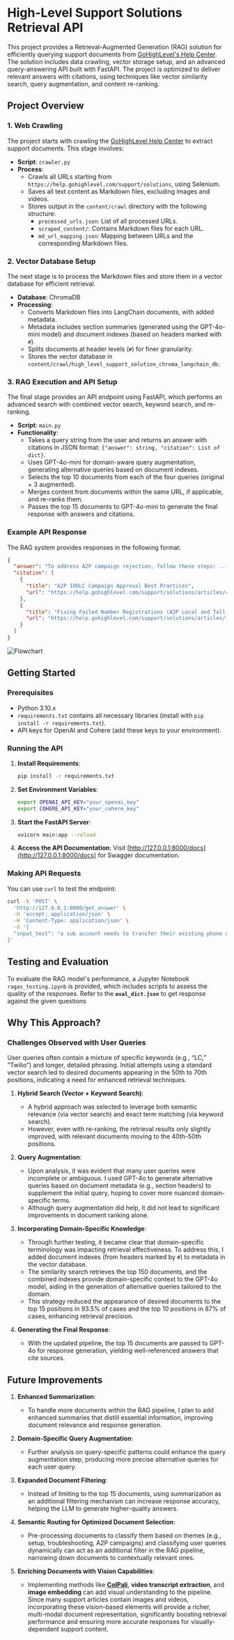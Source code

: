 # High-Level Support Solutions Retrieval API

This project provides a Retrieval-Augmented Generation (RAG) solution for efficiently querying support documents from [GoHighLevel's Help Center](https://help.gohighlevel.com/support/solutions). The solution includes data crawling, vector storage setup, and an advanced query-answering API built with FastAPI. The project is optimized to deliver relevant answers with citations, using techniques like vector similarity search, query augmentation, and content re-ranking.

## Project Overview

### 1. Web Crawling
The project starts with crawling the [GoHighLevel Help Center](https://help.gohighlevel.com/support/solutions) to extract support documents. This stage involves:

- **Script**: `crawler.py`
- **Process**:
  - Crawls all URLs starting from `https://help.gohighlevel.com/support/solutions`, using Selenium.
  - Saves all text content as Markdown files, excluding images and videos.
  - Stores output in the `content/crawl` directory with the following structure:
    - `processed_urls.json`: List of all processed URLs.
    - `scraped_content/`: Contains Markdown files for each URL.
    - `md_url_mapping.json`: Mapping between URLs and the corresponding Markdown files.

### 2. Vector Database Setup
The next stage is to process the Markdown files and store them in a vector database for efficient retrieval.

- **Database**: ChromaDB
- **Processing**:
  - Converts Markdown files into LangChain documents, with added metadata.
  - Metadata includes section summaries (generated using the GPT-4o-mini model) and document indexes (based on headers marked with `#`).
  - Splits documents at header levels (`#`) for finer granularity.
  - Stores the vector database in `content/crawl/high_level_support_solution_chroma_langchain_db`.

### 3. RAG Execution and API Setup
The final stage provides an API endpoint using FastAPI, which performs an advanced search with combined vector search, keyword search, and re-ranking.

- **Script**: `main.py`
- **Functionality**:
  - Takes a query string from the user and returns an answer with citations in JSON format: `{"answer": string, "citation": List of dict}`.
  - Uses GPT-4o-mini for domain-aware query augmentation, generating alternative queries based on document indexes.
  - Selects the top 10 documents from each of the four queries (original + 3 augmented).
  - Merges content from documents within the same URL, if applicable, and re-ranks them.
  - Passes the top 15 documents to GPT-4o-mini to generate the final response with answers and citations.

### Example API Response
The RAG system provides responses in the following format:

```json
{
  "answer": "To address A2P campaign rejection, follow these steps: ...",
  "citation": [
    {
      "title": "A2P 10DLC Campaign Approval Best Practices",
      "url": "https://help.gohighlevel.com/support/solutions/articles/48001229784"
    },
    {
      "title": "Fixing Failed Number Registrations (A2P Local and Toll-Free)",
      "url": "https://help.gohighlevel.com/support/solutions/articles/155000001454"
    }
  ]
}
```

![Flowchart](flowchart.svg)

## Getting Started

### Prerequisites
- Python 3.10.x
- `requirements.txt` contains all necessary libraries (install with `pip install -r requirements.txt`).
- API keys for OpenAI and Cohere (add these keys to your environment).

### Running the API

1. **Install Requirements**:
   ```bash
   pip install -r requirements.txt
   ```

2. **Set Environment Variables**:
   ```bash
   export OPENAI_API_KEY="your_openai_key"
   export COHERE_API_KEY="your_cohere_key"
   ```

3. **Start the FastAPI Server**:
   ```bash
   uvicorn main:app --reload
   ```

4. **Access the API Documentation**:
   Visit [http://127.0.0.1:8000/docs](http://127.0.0.1:8000/docs) for Swagger documentation.

### Making API Requests

You can use `curl` to test the endpoint:

```bash
curl -X 'POST' \
  'http://127.0.0.1:8000/get_answer' \
  -H 'accept: application/json' \
  -H 'Content-Type: application/json' \
  -d '{
  "input_text": "a sub account needs to transfer their existing phone number to their new high level account they created on their own"
}'
```

## Testing and Evaluation

To evaluate the RAG model's performance, a Jupyter Notebook `ragas_testing.ipynb` is provided, which includes scripts to assess the quality of the responses. Refer to the **`eval_dict.json`** to get response against the given questions



## Why This Approach?

### Challenges Observed with User Queries
User queries often contain a mixture of specific keywords (e.g., “LC,” “Twilio”) and longer, detailed phrasing. Initial attempts using a standard vector search led to desired documents appearing in the 50th to 70th positions, indicating a need for enhanced retrieval techniques.

1. **Hybrid Search (Vector + Keyword Search)**:
   - A hybrid approach was selected to leverage both semantic relevance (via vector search) and exact term matching (via keyword search).
   - However, even with re-ranking, the retrieval results only slightly improved, with relevant documents moving to the 40th-50th positions.

2. **Query Augmentation**:
   - Upon analysis, it was evident that many user queries were incomplete or ambiguous. I used GPT-4o to generate alternative queries based on document metadata (e.g., section headers) to supplement the initial query, hoping to cover more nuanced domain-specific terms.
   - Although query augmentation did help, it did not lead to significant improvements in document ranking alone.

3. **Incorporating Domain-Specific Knowledge**:
   - Through further testing, it became clear that domain-specific terminology was impacting retrieval effectiveness. To address this, I added document indexes (from headers marked by `#`) to metadata in the vector database.
   - The similarity search retrieves the top 150 documents, and the combined indexes provide domain-specific context to the GPT-4o model, aiding in the generation of alternative queries tailored to the domain.
   - This strategy reduced the appearance of desired documents to the top 15 positions in 93.5% of cases and the top 10 positions in 87% of cases, enhancing retrieval precision.

4. **Generating the Final Response**:
   - With the updated pipeline, the top 15 documents are passed to GPT-4o for response generation, yielding well-referenced answers that cite sources. 


## Future Improvements

1. **Enhanced Summarization**:
   - To handle more documents within the RAG pipeline, I plan to add enhanced summaries that distill essential information, improving document relevance and response generation.

2. **Domain-Specific Query Augmentation**:
   - Further analysis on query-specific patterns could enhance the query augmentation step, producing more precise alternative queries for each user query.

3. **Expanded Document Filtering**:
   - Instead of limiting to the top 15 documents, using summarization as an additional filtering mechanism can increase response accuracy, helping the LLM to generate higher-quality answers.

4. **Semantic Routing for Optimized Document Selection**:
   - Pre-processing documents to classify them based on themes (e.g., setup, troubleshooting, A2P campaigns) and classifying user queries dynamically can act as an additional filter in the RAG pipeline, narrowing down documents to contextually relevant ones.
     
5. **Enriching Documents with Vision Capabilities**:
   - Implementing methods like **[ColPali](https://huggingface.co/blog/manu/colpali)**, **video transcript extraction**, and **image embedding** can add visual understanding to the pipeline. Since many support articles contain images and videos, incorporating these vision-based elements will provide a richer, multi-modal document representation, significantly boosting retrieval performance and ensuring more accurate responses for visually-dependent support content.
